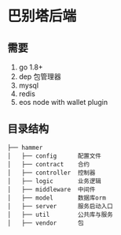 # 巴别塔后端

## 需要
1. go 1.8+
1. dep 包管理器
1. mysql
1. redis
1. eos node with wallet plugin


## 目录结构
```console
├── hammer
│   ├── config      配置文件
│   ├── contract    合约
│   ├── controller  控制器
│   ├── logic       业务逻辑
│   ├── middleware  中间件
│   ├── model       数据库orm
│   ├── server      服务启动入口
│   ├── util        公共库与服务
│   ├── vendor      包
```